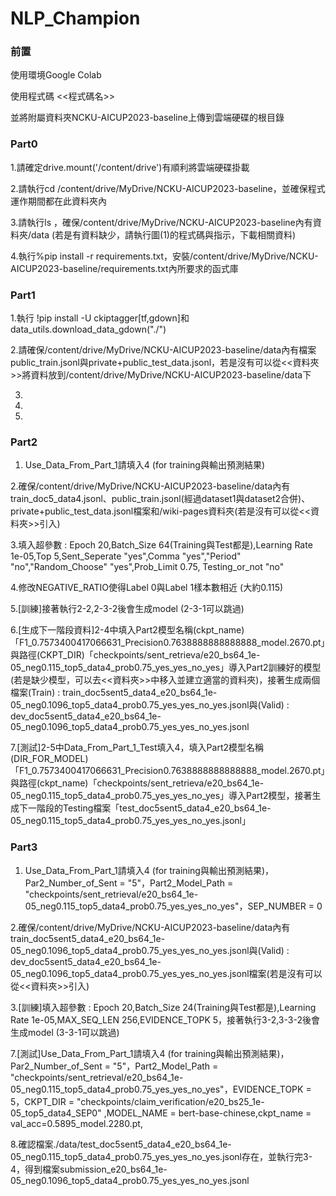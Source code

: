 # NLP_Champion

### 前置

使用環境Google Colab

使用程式碼 <<程式碼名>>

並將附屬資料夾NCKU-AICUP2023-baseline上傳到雲端硬碟的根目錄

### Part0

1.請確定drive.mount('/content/drive')有順利將雲端硬碟掛載

2.請執行cd /content/drive/MyDrive/NCKU-AICUP2023-baseline，並確保程式運作期間都在此資料夾內

3.請執行ls ，確保/content/drive/MyDrive/NCKU-AICUP2023-baseline內有資料夾/data (若是有資料缺少，請執行圖(1)的程式碼與指示，下載相關資料)

4.執行%pip install -r requirements.txt，安裝/content/drive/MyDrive/NCKU-AICUP2023-baseline/requirements.txt內所要求的函式庫


### Part1

1.執行 !pip install -U ckiptagger[tf,gdown]和data_utils.download_data_gdown("./")

2.請確保/content/drive/MyDrive/NCKU-AICUP2023-baseline/data內有檔案public_train.jsonl與private+public_test_data.jsonl，若是沒有可以從<<資料夾>>將資料放到/content/drive/MyDrive/NCKU-AICUP2023-baseline/data下

3.

4.

5.


### Part2

1. Use_Data_From_Part_1請填入4 (for training與輸出預測結果)

2.確保/content/drive/MyDrive/NCKU-AICUP2023-baseline/data內有train_doc5_data4.jsonl、public_train.jsonl(經過dataset1與dataset2合併)、private+public_test_data.jsonl檔案和/wiki-pages資料夾(若是沒有可以從<<資料夾>>引入)

3.填入超參數 : Epoch 20,Batch_Size 64(Training與Test都是),Learning Rate 1e-05,Top 5,Sent_Seperate "yes",Comma "yes","Period" "no","Random_Choose" "yes",Prob_Limit 0.75, Testing_or_not "no"

4.修改NEGATIVE_RATIO使得Label 0與Label 1樣本數相近 (大約0.115)

5.[訓練]接著執行2-2,2-3-2後會生成model (2-3-1可以跳過)

6.[生成下一階段資料]2-4中填入Part2模型名稱(ckpt_name)「F1_0.7573400417066631_Precision0.7638888888888888_model.2670.pt」與路徑(CKPT_DIR)「checkpoints/sent_retrieva/e20_bs64_1e-05_neg0.115_top5_data4_prob0.75_yes_yes_no_yes」導入Part2訓練好的模型(若是缺少模型，可以去<<資料夾>>中移入並建立適當的資料夾)，接著生成兩個檔案(Train) :  train_doc5sent5_data4_e20_bs64_1e-05_neg0.1096_top5_data4_prob0.75_yes_yes_no_yes.jsonl與(Valid) :  dev_doc5sent5_data4_e20_bs64_1e-05_neg0.1096_top5_data4_prob0.75_yes_yes_no_yes.jsonl

7.[測試]2-5中Data_From_Part_1_Test填入4，填入Part2模型名稱(DIR_FOR_MODEL)「F1_0.7573400417066631_Precision0.7638888888888888_model.2670.pt」與路徑(ckpt_name)「checkpoints/sent_retrieva/e20_bs64_1e-05_neg0.115_top5_data4_prob0.75_yes_yes_no_yes」導入Part2模型，接著生成下一階段的Testing檔案「test_doc5sent5_data4_e20_bs64_1e-05_neg0.115_top5_data4_prob0.75_yes_yes_no_yes.jsonl」

### Part3

1. Use_Data_From_Part_1請填入4 (for training與輸出預測結果)，Par2_Number_of_Sent = "5"，Part2_Model_Path = "checkpoints/sent_retrieval/e20_bs64_1e-05_neg0.115_top5_data4_prob0.75_yes_yes_no_yes"，SEP_NUMBER = 0

2.確保/content/drive/MyDrive/NCKU-AICUP2023-baseline/data內有train_doc5sent5_data4_e20_bs64_1e-05_neg0.1096_top5_data4_prob0.75_yes_yes_no_yes.jsonl與(Valid) :  dev_doc5sent5_data4_e20_bs64_1e-05_neg0.1096_top5_data4_prob0.75_yes_yes_no_yes.jsonl檔案(若是沒有可以從<<資料夾>>引入)

3.[訓練]填入超參數 : Epoch 20,Batch_Size 24(Training與Test都是),Learning Rate 1e-05,MAX_SEQ_LEN 256,EVIDENCE_TOPK 5，接著執行3-2,3-3-2後會生成model (3-3-1可以跳過)

7.[測試]Use_Data_From_Part_1請填入4 (for training與輸出預測結果)，Par2_Number_of_Sent = "5"，Part2_Model_Path = "checkpoints/sent_retrieval/e20_bs64_1e-05_neg0.115_top5_data4_prob0.75_yes_yes_no_yes"，EVIDENCE_TOPK = 5，CKPT_DIR = "checkpoints/claim_verification/e20_bs25_1e-05_top5_data4_SEP0" ,MODEL_NAME = bert-base-chinese,ckpt_name = val_acc=0.5895_model.2280.pt,

8.確認檔案./data/test_doc5sent5_data4_e20_bs64_1e-05_neg0.115_top5_data4_prob0.75_yes_yes_no_yes.jsonl存在，並執行完3-4，得到檔案submission_e20_bs64_1e-05_neg0.1096_top5_data4_prob0.75_yes_yes_no_yes.jsonl


